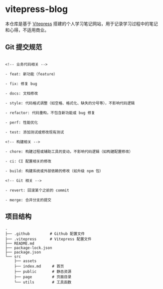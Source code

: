 # vitepress-blog

本仓库是基于 [Vitepress](https://vitepress.dev/zh/) 搭建的个人学习笔记网站，用于记录学习过程中的笔记和心得，不适用商业。

## Git 提交规范

```

<!-- 业务代码相关 -->

- feat: 新功能（feature）

- fix: 修复 bug

- docs: 文档修改

- style: 代码格式调整（如空格、格式化、缺失的分号等），不影响代码逻辑

- refactor: 代码重构，不包含新功能或 bug 修复

- perf: 性能优化

- test: 添加测试或修改现有测试

<!-- 构建相关 -->

- chore: 构建过程或辅助工具的变动，不影响代码逻辑（如构建配置修改）

- ci: CI 配置相关的修改

- build: 构建系统或外部依赖的修改（如升级 npm 包）

<!-- Git 相关 -->

- revert: 回滚某个之前的 commit

- merge: 合并分支的提交
```

## 项目结构

```
.
├── .github         # Github 配置文件
├── .vitepress      # Vitepress 配置文件
├── README.md
├── package-lock.json
├── package.json
└── src
    ├── assets
    ├── index.md     # 首页
    ├── public       # 静态资源
    ├── page         # 页面目录
    └── utils        # 工具函数
```
